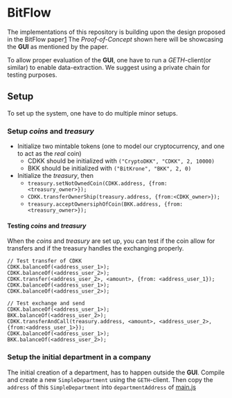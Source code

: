 # BitFlow 
The implementations of this repository is building upon the design proposed in the BitFlow paper[1]
The *Proof-of-Concept* shown here will be showcasing the **GUI** as mentioned by the paper.

To allow proper evaluation of the **GUI**, one have to run a *GETH*-client(or similar) to enable data-extraction. 
We suggest using a private chain for testing purposes. 

## Setup 
To set up the system, one have to do multiple minor setups.

### Setup *coins* and *treasury*
* Initialize two mintable tokens (one to model our cryptocurrency, and one to act as the *real* coin)
  * CDKK should be initialized with `("CryptoDKK", "CDKK", 2, 10000)`
  * BKK should be initialized with `("BitKrone", "BKK", 2, 0)`
* Initialize the *treasury*, then
  * `treasury.setNotOwnedCoin(CDKK.address, {from:<treasury_owner>});`
  * `CDKK.transferOwnerShip(treasury.address, {from:<CDKK_owner>});`
  * `treasury.acceptOwnersiphOfCoin(BKK.address, {from:<treasury_owner>});`
  
#### Testing *coins* and *treasury*
When the *coins* and *treasury* are set up, you can test if the coin allow for transfers and if the treasury handles the exchanging properly.
```
// Test transfer of CDKK
CDKK.balanceOf(<address_user_1>);
CDKK.balanceOf(<address_user_2>);
CDKK.transfer(<address_user_2>, <amount>, {from: <address_user_1});
CDKK.balanceOf(<address_user_1>);
CDKK.balanceOf(<address_user_2>);

// Test exchange and send
CDKK.balanceOf(<address_user_1>);
BKK.balanceOf(<address_user_2>);
CDKK.transferAndCall(treasury.address, <amount>, <address_user_2>, {from:<address_user_1>});
CDKK.balanceOf(<address_user_1>);
BKK.balanceOf(<address_user_2>);
```

### Setup the initial department in a company
The initial creation of a department, has to happen outside the **GUI**. 
Compile and create a new `SimpleDepartment` using the `GETH`-client. 
Then copy the `address` of this `SimpleDepartment` into `departmentAddress` of [main.js](BitFlow_Narrow/js/main.js#L24)


[1]: https://findit.dtu.dk/en/catalog/2434703292 
[2]: https://github.com/Nanochrome/ConfidentialTransactions
